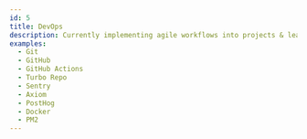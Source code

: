 ```yaml
---
id: 5
title: DevOps
description: Currently implementing agile workflows into projects & learning about software in production.
examples:
  - Git
  - GitHub
  - GitHub Actions
  - Turbo Repo
  - Sentry
  - Axiom
  - PostHog
  - Docker
  - PM2
---
```

